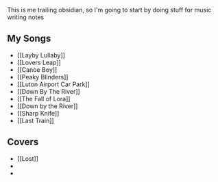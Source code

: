 This is me trailing obsidian, so I'm going to start by doing stuff for music writing notes

## My Songs
- [[Layby Lullaby]]
- [[Lovers Leap]]
- [[Canoe Boy]]
- [[Peaky Blinders]]
- [[Luton Airport Car Park]]
- [[Down By The River]]
- [[The Fall of Lora]]
- [[Down by the River]]
- [[Sharp Knife]]
- [[Last Train]]

## Covers
- [[Lost]]
- 
- 